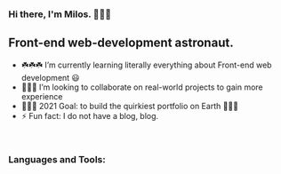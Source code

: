 ### Hi there, I'm Milos. 👋👋👋

## Front-end web-development astronaut.

- ☘️☘️☘️ I’m currently learning literally everything about Front-end web development 😃
- 🧑‍🤝‍🧑 I’m looking to collaborate on real-world projects to gain more experience
- 🚀🚀🚀 2021 Goal: to build the quirkiest portfolio on Earth 👾👾👾
- ⚡ Fun fact: I do not have a blog, blog.

<br />

### Languages and Tools:
<i class="devicon-html5-plain"></i>



